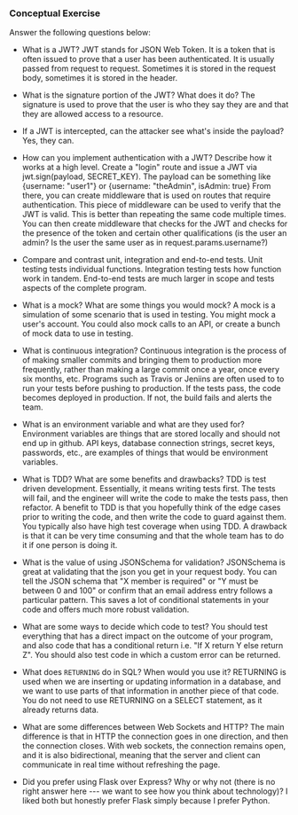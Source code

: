 ### Conceptual Exercise

Answer the following questions below:

- What is a JWT?
  JWT stands for JSON Web Token. It is a token that is often issued to prove that a user has been authenticated.
  It is usually passed from request to request. Sometimes it is stored in the request body, sometimes it is stored in the header.

- What is the signature portion of the JWT?  What does it do?
  The signature is used to prove that the user is who they say they are and that they are allowed access to a resource.

- If a JWT is intercepted, can the attacker see what's inside the payload?
  Yes, they can.

- How can you implement authentication with a JWT?  Describe how it works at a high level.
  Create a "login" route and issue a JWT via jwt.sign(payload, SECRET_KEY).
  The payload can be something like {username: "user1"} or {username: "theAdmin", isAdmin: true}
  From there, you can create middleware that is used on routes that require authentication. This piece
  of middleware can be used to verify that the JWT is valid. This is better than repeating the same code
  multiple times. You can then create middleware that checks for the JWT and checks for the presence of the token and certain 
  other qualifications (is the user an admin? Is the user the same user as in request.params.username?)

- Compare and contrast unit, integration and end-to-end tests.
  Unit testing tests individual functions.
  Integration testing tests how function work in tandem.
  End-to-end tests are much larger in scope and tests aspects of the complete program.

- What is a mock? What are some things you would mock?
  A mock is a simulation of some scenario that is used in testing. You might mock a user's account.
  You could also mock calls to an API, or create a bunch of mock data to use in testing.

- What is continuous integration?
  Continuous integration is the process of of making smaller commits and bringing them to production more frequently,
  rather than making a large commit once a year, once every six months, etc. Programs such as Travis or Jeniins are often 
  used to to run your tests before pushing to production. If the tests pass, the code becomes deployed in production. If not,
  the build fails and alerts the team.

- What is an environment variable and what are they used for?
  Environment variables are things that are stored locally and should not end up in github. API keys, database connection strings,
  secret keys, passwords, etc., are examples of things that would be environment variables.

- What is TDD? What are some benefits and drawbacks?
  TDD is test driven development. Essentially, it means writing tests first. The tests will fail, and the engineer will write the code to make the tests pass, then refactor. A benefit to TDD is that you hopefully think of the edge cases prior to writing the code, and then write the code to 
  guard against them. You typically also have high test coverage when using TDD. A drawback is that it can be very time consuming and that the whole team has to do it if one person is doing it. 

- What is the value of using JSONSchema for validation?
  JSONSchema is great at validating that the json you get in your request body. You can tell the JSON schema that "X member is required" or "Y must be between 0 and 100" or confirm that an email address entry follows a particular pattern. This saves a lot of conditional statements in your code and offers much more robust validation.

- What are some ways to decide which code to test?
  You should test everything that has a direct impact on the outcome of your program, 
  and also code that has a conditional return i.e. "If X return Y else return Z".
  You should also test code in which a custom error can be returned.

- What does `RETURNING` do in SQL? When would you use it?
  RETURNING is used when we are inserting or updating information in a database, and we want to use parts of that information
  in another piece of that code. You do not need to use RETURNING on a SELECT statement, as it already returns data. 

- What are some differences between Web Sockets and HTTP?
  The main difference is that in HTTP the connection goes in one direction, and then the connection closes. With web sockets,
  the connection remains open, and it is also bidirectional, meaning that the server and client can communicate in real time without
  refreshing the page.

- Did you prefer using Flask over Express? Why or why not (there is no right
  answer here --- we want to see how you think about technology)?
  I liked both but honestly prefer Flask simply because I prefer Python. 
  
  
